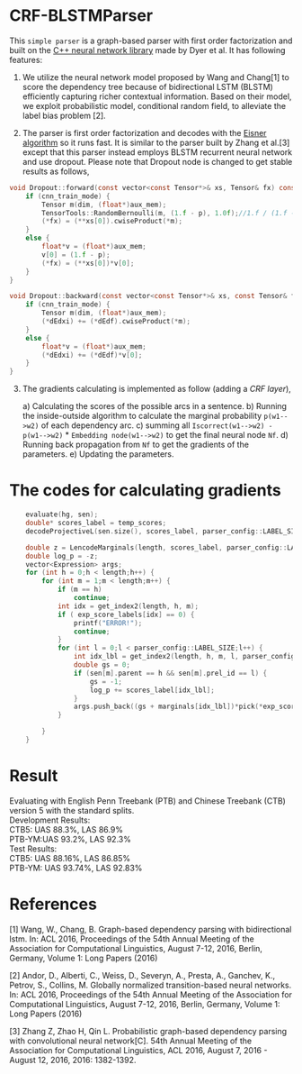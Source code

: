 # CRF-BLSTMParser

This `simple parser` is a graph-based parser with first order factorization and built on the [C++ neural network library](https://github.com/clab/lstm-parser) made by Dyer et al. It has following features: 

1) We utilize the neural network model proposed by Wang and Chang[1] to score the dependency tree because of bidirectional LSTM (BLSTM) efficiently capturing richer contextual information. Based on their model, we exploit probabilistic model, conditional random field, to alleviate the label bias problem [2].  

2) The parser is first order factorization and decodes with the [Eisner algorithm](https://github.com/zzsfornlp/nngdparser/tree/master/src/algorithms "implementation") so it runs fast. It is similar to the parser built by Zhang et al.[3] except that this parser instead employs BLSTM recurrent neural network and use dropout. Please note that Dropout node is changed to get stable results as follows,

```c
void Dropout::forward(const vector<const Tensor*>& xs, Tensor& fx) const {
	if (cnn_train_mode) {
		Tensor m(dim, (float*)aux_mem);
		TensorTools::RandomBernoulli(m, (1.f - p), 1.0f);//1.f / (1.f - p)
		(*fx) = (**xs[0]).cwiseProduct(*m);
	}
	else {
		float*v = (float*)aux_mem;
		v[0] = (1.f - p);
		(*fx) = (**xs[0])*v[0];
	}
}

void Dropout::backward(const vector<const Tensor*>& xs, const Tensor& fx, const Tensor& dEdf, unsigned i, Tensor& dEdxi) const {
	if (cnn_train_mode) {
		Tensor m(dim, (float*)aux_mem);
		(*dEdxi) += (*dEdf).cwiseProduct(*m);
	}
	else {
		float*v = (float*)aux_mem;
		(*dEdxi) += (*dEdf)*v[0];
	}
}
```
3) The gradients calculating is implemented as follow (adding a _CRF layer_),

	a) Calculating the scores of the possible arcs in a sentence.
	b) Running the inside-outside algorithm to calculate the marginal probability `p(w1-->w2)` of each dependency arc.
	c) summing all `Iscorrect(w1-->w2) - p(w1-->w2)` * `Embedding node(w1-->w2)` to get the final neural node `Nf`.
	d) Running back propagation from `Nf` to get the gradients of the parameters.
	e) Updating the parameters.
# The codes for calculating gradients
```c
	evaluate(hg, sen);
	double* scores_label = temp_scores;
	decodeProjectiveL(sen.size(), scores_label, parser_config::LABEL_SIZE, outsen);

	double z = LencodeMarginals(length, scores_label, parser_config::LABEL_SIZE, marginals, marginals_pure);
	double log_p = -z;
	vector<Expression> args;
	for (int h = 0;h < length;h++) {
		for (int m = 1;m < length;m++) {
			if (m == h)
				continue;
			int idx = get_index2(length, h, m);
			if ( exp_score_labels[idx] == 0) {
				printf("ERROR!");
				continue;
			}
			for (int l = 0;l < parser_config::LABEL_SIZE;l++) {
				int idx_lbl = get_index2(length, h, m, l, parser_config::LABEL_SIZE);
				double gs = 0;
				if (sen[m].parent == h && sen[m].prel_id == l) {
					gs = -1;
					log_p += scores_label[idx_lbl];
				}
				args.push_back((gs + marginals[idx_lbl])*pick(*exp_score_labels[idx], l));
			}

		}
	}
```

# Result
Evaluating with English Penn Treebank (PTB) and Chinese Treebank (CTB) version 5 with the standard splits.<br>
Development Results: <br>
	CTB5: UAS 88.3%, LAS 86.9% <br>
	PTB-YM:UAS 93.2%, LAS 92.3%<br>
Test Results:<br>
	CTB5: UAS 88.16%, LAS 86.85%<br>
	PTB-YM: UAS 93.74%, LAS 92.83%<br>
# References
[1] Wang, W., Chang, B. Graph-based dependency parsing with bidirectional lstm. In: ACL 2016, Proceedings of the 54th Annual Meeting of the Association for Computational Linguistics, August 7-12, 2016, Berlin, Germany, Volume 1: Long Papers (2016)

[2] Andor, D., Alberti, C., Weiss, D., Severyn, A., Presta, A., Ganchev, K., Petrov, S., Collins, M. Globally normalized transition-based neural networks. In: ACL 2016, Proceedings of the 54th Annual Meeting of the Association for Computational Linguistics, August 7-12, 2016, Berlin, Germany, Volume 1: Long Papers (2016)

[3] Zhang Z, Zhao H, Qin L. Probabilistic graph-based dependency parsing with convolutional neural network[C]. 54th Annual Meeting of the Association for Computational Linguistics, ACL 2016, August 7, 2016 - August 12, 2016, 2016: 1382-1392.
